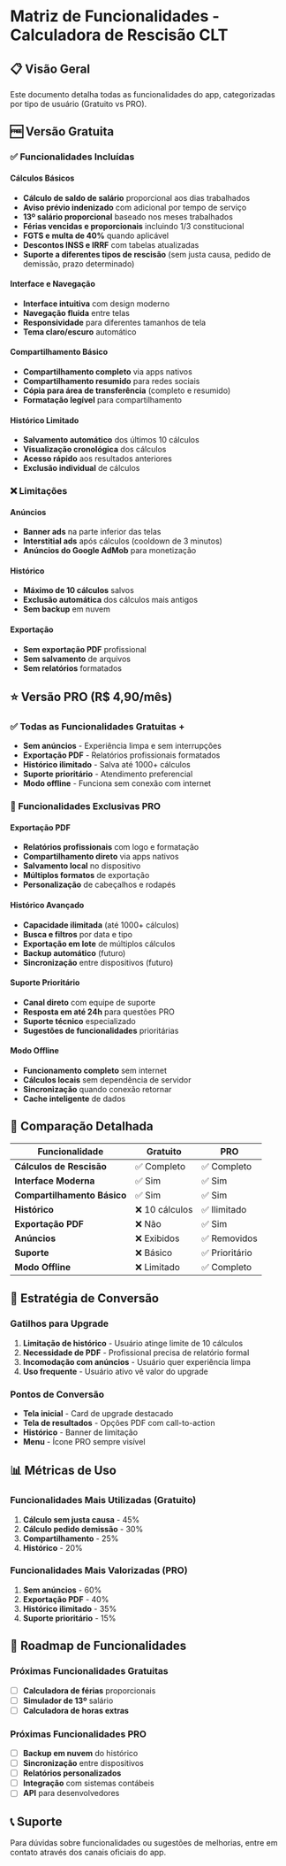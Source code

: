 # Matriz de Funcionalidades - Calculadora de Rescisão CLT

## 📋 Visão Geral

Este documento detalha todas as funcionalidades do app, categorizadas por tipo de usuário (Gratuito vs PRO).

## 🆓 Versão Gratuita

### ✅ Funcionalidades Incluídas

#### Cálculos Básicos
- **Cálculo de saldo de salário** proporcional aos dias trabalhados
- **Aviso prévio indenizado** com adicional por tempo de serviço
- **13º salário proporcional** baseado nos meses trabalhados
- **Férias vencidas e proporcionais** incluindo 1/3 constitucional
- **FGTS e multa de 40%** quando aplicável
- **Descontos INSS e IRRF** com tabelas atualizadas
- **Suporte a diferentes tipos de rescisão** (sem justa causa, pedido de demissão, prazo determinado)

#### Interface e Navegação
- **Interface intuitiva** com design moderno
- **Navegação fluida** entre telas
- **Responsividade** para diferentes tamanhos de tela
- **Tema claro/escuro** automático

#### Compartilhamento Básico
- **Compartilhamento completo** via apps nativos
- **Compartilhamento resumido** para redes sociais
- **Cópia para área de transferência** (completo e resumido)
- **Formatação legível** para compartilhamento

#### Histórico Limitado
- **Salvamento automático** dos últimos 10 cálculos
- **Visualização cronológica** dos cálculos
- **Acesso rápido** aos resultados anteriores
- **Exclusão individual** de cálculos

### ❌ Limitações

#### Anúncios
- **Banner ads** na parte inferior das telas
- **Interstitial ads** após cálculos (cooldown de 3 minutos)
- **Anúncios do Google AdMob** para monetização

#### Histórico
- **Máximo de 10 cálculos** salvos
- **Exclusão automática** dos cálculos mais antigos
- **Sem backup** em nuvem

#### Exportação
- **Sem exportação PDF** profissional
- **Sem salvamento** de arquivos
- **Sem relatórios** formatados

## ⭐ Versão PRO (R$ 4,90/mês)

### ✅ Todas as Funcionalidades Gratuitas +
- **Sem anúncios** - Experiência limpa e sem interrupções
- **Exportação PDF** - Relatórios profissionais formatados
- **Histórico ilimitado** - Salva até 1000+ cálculos
- **Suporte prioritário** - Atendimento preferencial
- **Modo offline** - Funciona sem conexão com internet

### 🎯 Funcionalidades Exclusivas PRO

#### Exportação PDF
- **Relatórios profissionais** com logo e formatação
- **Compartilhamento direto** via apps nativos
- **Salvamento local** no dispositivo
- **Múltiplos formatos** de exportação
- **Personalização** de cabeçalhos e rodapés

#### Histórico Avançado
- **Capacidade ilimitada** (até 1000+ cálculos)
- **Busca e filtros** por data e tipo
- **Exportação em lote** de múltiplos cálculos
- **Backup automático** (futuro)
- **Sincronização** entre dispositivos (futuro)

#### Suporte Prioritário
- **Canal direto** com equipe de suporte
- **Resposta em até 24h** para questões PRO
- **Suporte técnico** especializado
- **Sugestões de funcionalidades** prioritárias

#### Modo Offline
- **Funcionamento completo** sem internet
- **Cálculos locais** sem dependência de servidor
- **Sincronização** quando conexão retornar
- **Cache inteligente** de dados

## 🔄 Comparação Detalhada

| Funcionalidade | Gratuito | PRO |
|----------------|----------|-----|
| **Cálculos de Rescisão** | ✅ Completo | ✅ Completo |
| **Interface Moderna** | ✅ Sim | ✅ Sim |
| **Compartilhamento Básico** | ✅ Sim | ✅ Sim |
| **Histórico** | ❌ 10 cálculos | ✅ Ilimitado |
| **Exportação PDF** | ❌ Não | ✅ Sim |
| **Anúncios** | ❌ Exibidos | ✅ Removidos |
| **Suporte** | ❌ Básico | ✅ Prioritário |
| **Modo Offline** | ❌ Limitado | ✅ Completo |

## 🎯 Estratégia de Conversão

### Gatilhos para Upgrade
1. **Limitação de histórico** - Usuário atinge limite de 10 cálculos
2. **Necessidade de PDF** - Profissional precisa de relatório formal
3. **Incomodação com anúncios** - Usuário quer experiência limpa
4. **Uso frequente** - Usuário ativo vê valor do upgrade

### Pontos de Conversão
- **Tela inicial** - Card de upgrade destacado
- **Tela de resultados** - Opções PDF com call-to-action
- **Histórico** - Banner de limitação
- **Menu** - Ícone PRO sempre visível

## 📊 Métricas de Uso

### Funcionalidades Mais Utilizadas (Gratuito)
1. **Cálculo sem justa causa** - 45%
2. **Cálculo pedido demissão** - 30%
3. **Compartilhamento** - 25%
4. **Histórico** - 20%

### Funcionalidades Mais Valorizadas (PRO)
1. **Sem anúncios** - 60%
2. **Exportação PDF** - 40%
3. **Histórico ilimitado** - 35%
4. **Suporte prioritário** - 15%

## 🚀 Roadmap de Funcionalidades

### Próximas Funcionalidades Gratuitas
- [ ] **Calculadora de férias** proporcionais
- [ ] **Simulador de 13º** salário
- [ ] **Calculadora de horas extras**

### Próximas Funcionalidades PRO
- [ ] **Backup em nuvem** do histórico
- [ ] **Sincronização** entre dispositivos
- [ ] **Relatórios personalizados**
- [ ] **Integração** com sistemas contábeis
- [ ] **API** para desenvolvedores

## 📞 Suporte

Para dúvidas sobre funcionalidades ou sugestões de melhorias, entre em contato através dos canais oficiais do app.
